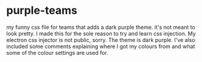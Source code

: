 # purple-teams
my funny css file for teams that adds a dark purple theme. it's not meant to look pretty.
I made this for the sole reason to try and learn css injection. My electron css injector is not public, sorry.
The theme is dark purple. I've also included some comments explaining where I got my colours from and what some of the colour settings are used for.
